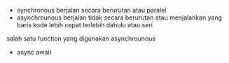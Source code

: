 - synchronous berjalan secara berurutan atau paralel
- asynchrounous berjalan tidak secara berurutan atau menjalankan yang baris kode lebih cepat terlebih dahulu atau seri

salah satu function yang digunakan asynchrounous
- async await
